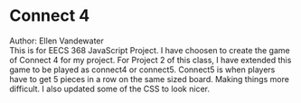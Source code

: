 # Connect 4
Author: Ellen Vandewater <br>
This is for EECS 368 JavaScript Project. I have choosen to create the game of Connect 4 for my project.
For Project 2 of this class, I have extended this game to be played as connect4 or connect5. Connect5 is when players have to get 5 pieces in a row on the same sized board. Making things more difficult. I also updated some of the CSS to look nicer. 